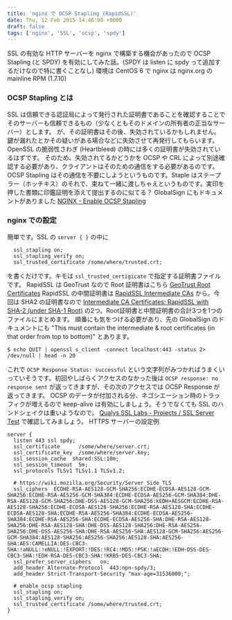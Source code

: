 ```yaml
---
title: 'nginx で OCSP Stapling (RapidSSL)'
date: Thu, 12 Feb 2015 14:46:08 +0000
draft: false
tags: ['nginx', 'SSL', 'ocsp', 'spdy']
---
```


SSL の有効な HTTP サーバーを nginx で構築する機会があったので OCSP Stapling (と SPDY) を有効にしてみた話。(SPDY は listen に spdy って追加するだけなので特に書くことなし) 環境は CentOS 6 で nginx は nginx.org の mainline RPM (1.7.10)

### OCSP Stapling とは

SSL は信頼できる認証局によって発行された証明書であることを確認することでそのサーバーも信頼できるもの（少なくともそのドメインの所有者の正当なサーバー）とします。 が、その証明書はその後、失効されているかもしれません。鍵が漏れたとかその疑いがある場合などに失効させて再発行してもらいます。OpenSSL の脆弱性さわぎ (Heartbleed) の時には多くの証明書が失効されているはずです。 そのため、失効されてるかどうかを OCSP や CRL によって別途確認する必要があり、クライアントはそのための通信をする必要があるのです。 OCSP Stapling はその通信を不要にしようというものです。Staple はステープラー（ホッチキス）のそれで、束ねて一緒に渡しちゃえというものです。実印を押した書類に印鑑証明を添えて提出するのに似てる？ GlobalSign にもドキュメントがありました [NGINX - Enable OCSP Stapling](https://support.globalsign.com/customer/portal/articles/1642332-nginx---enable-ocsp-stapling)

### nginx での設定

簡単です。SSL の `server { }` の中に

```nginx
  ssl_stapling on;
  ssl_stapling_verify on;
  ssl_trusted_certificate /some/where/trusted.crt;
```

を書くだけです。キモは `ssl_trusted_certigicate` で指定する証明書ファイルです。 RapidSSL は GeoTrust なので Root 証明書はこちら [GeoTrust Root Certificates](https://www.geotrust.com/resources/root-certificates/) RapidSSL の中間証明書は [RapidSSL Intermediate CAs](https://knowledge.rapidssl.com/support/ssl-certificate-support/index?page=content&id=AR1548) から。今回は SHA2 の証明書なので [Intermediate CA Certificates: RapidSSL with SHA-2 (under SHA-1 Root)](https://knowledge.rapidssl.com/support/ssl-certificate-support/index?page=content&actp=CROSSLINK&id=SO26457) の2つ。Root証明書と中間証明書の合計3つを1つのファイルにまとめます。 順番にも気をつける必要があり、先の GlobalSign のドキュメントにも "This must contain the intermediate & root certificates (in that order from top to bottom)" とあります。

```
$ echo QUIT | openssl s_client -connect localhost:443 -status 2> /dev/null | head -n 20
```

これで `OCSP Response Status: successful` という文字列がみつかればうまくいっていそうです。初回やしばらくアクセスのなかった後は `OCSP response: no response sent` が返ってきますが、その次のアクセスでは OCSP Response が返ってきます。 OCSP のデータが付加される分、ネゴシエーション時のトラッフィクが増えるので keep-alive は有効にしましょう。そうでなくても SSL のハンドシェイクは重いようなので。 [Qualys SSL Labs - Projects / SSL Server Test](https://www.ssllabs.com/ssltest/) で確認してみましょう。 HTTPS サーバーの設定例

```nginx
server {
  listen 443 ssl spdy;
  ssl_certificate      /some/where/server.crt;
  ssl_certificate_key  /some/where/server.key;
  ssl_session_cache  shared:SSL:10m;
  ssl_session_timeout  5m;
  ssl_protocols TLSv1 TLSv1.1 TLSv1.2;

  # https://wiki.mozilla.org/Security/Server_Side_TLS
  ssl_ciphers  ECDHE-RSA-AES128-GCM-SHA256:ECDHE-ECDSA-AES128-GCM-SHA256:ECDHE-RSA-AES256-GCM-SHA384:ECDHE-ECDSA-AES256-GCM-SHA384:DHE-RSA-AES128-GCM-SHA256:DHE-DSS-AES128-GCM-SHA256:kEDH+AESGCM:ECDHE-RSA-AES128-SHA256:ECDHE-ECDSA-AES128-SHA256:ECDHE-RSA-AES128-SHA:ECDHE-ECDSA-AES128-SHA:ECDHE-RSA-AES256-SHA384:ECDHE-ECDSA-AES256-SHA384:ECDHE-RSA-AES256-SHA:ECDHE-ECDSA-AES256-SHA:DHE-RSA-AES128-SHA256:DHE-RSA-AES128-SHA:DHE-DSS-AES128-SHA256:DHE-RSA-AES256-SHA256:DHE-DSS-AES256-SHA:DHE-RSA-AES256-SHA:AES128-GCM-SHA256:AES256-GCM-SHA384:AES128-SHA256:AES256-SHA256:AES128-SHA:AES256-SHA:AES:CAMELLIA:DES-CBC3-SHA:!aNULL:!eNULL:!EXPORT:!DES:!RC4:!MD5:!PSK:!aECDH:!EDH-DSS-DES-CBC3-SHA:!EDH-RSA-DES-CBC3-SHA:!KRB5-DES-CBC3-SHA;
  ssl_prefer_server_ciphers   on;
  add_header Alternate-Protocol  443:npn-spdy/3;
  add_header Strict-Transport-Security "max-age=31536000;";

  # enable ocsp stapling
  ssl_stapling on;
  ssl_stapling_verify on;
  ssl_trusted_certificate /some/where/trusted.crt;
}
```
